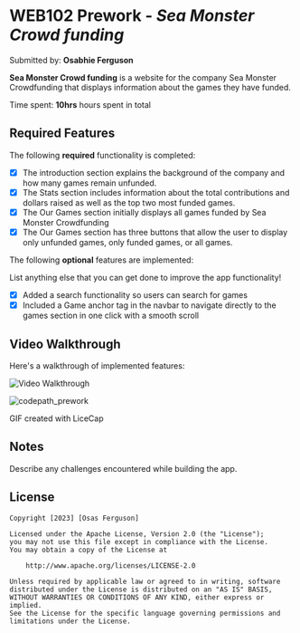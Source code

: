 # WEB102 Prework - _Sea Monster Crowd funding_

Submitted by: **Osabhie Ferguson**

**Sea Monster Crowd funding** is a website for the company Sea Monster Crowdfunding that displays information about the games they have funded.

Time spent: **10hrs** hours spent in total

## Required Features

The following **required** functionality is completed:

- [x] The introduction section explains the background of the company and how many games remain unfunded.
- [X] The Stats section includes information about the total contributions and dollars raised as well as the top two most funded games.
- [x] The Our Games section initially displays all games funded by Sea Monster Crowdfunding
- [x] The Our Games section has three buttons that allow the user to display only unfunded games, only funded games, or all games.

The following **optional** features are implemented:

List anything else that you can get done to improve the app functionality!
- [x] Added a search functionality so users can search for games
- [x] Included a Game anchor tag in the navbar to navigate directly to the games section in one click with a smooth scroll

## Video Walkthrough


Here's a walkthrough of implemented features:

<img src='https://i.imgur.com/7enJ0ev.gif' title='Video Walkthrough' width='' alt='Video Walkthrough' />


<!-- Replace this with whatever GIF tool you used! -->
![codepath_prework](https://user-images.githubusercontent.com/48214719/216810554-5b5ceeb7-bac1-467c-9661-f5fa7c3a1452.gif)

GIF created with LiceCap

<!-- Recommended tools:
[Kap](https://getkap.co/) for macOS
[ScreenToGif](https://www.screentogif.com/) for Windows
[peek](https://github.com/phw/peek) for Linux. -->

## Notes

Describe any challenges encountered while building the app.

## License

    Copyright [2023] [Osas Ferguson]

    Licensed under the Apache License, Version 2.0 (the "License");
    you may not use this file except in compliance with the License.
    You may obtain a copy of the License at

        http://www.apache.org/licenses/LICENSE-2.0

    Unless required by applicable law or agreed to in writing, software
    distributed under the License is distributed on an "AS IS" BASIS,
    WITHOUT WARRANTIES OR CONDITIONS OF ANY KIND, either express or implied.
    See the License for the specific language governing permissions and
    limitations under the License.
